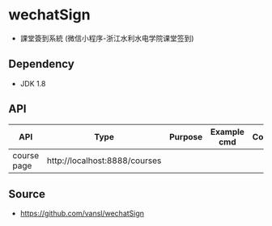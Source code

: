 # wechatSign
- 課堂簽到系統 (微信小程序-浙江水利水电学院课堂签到)

## Dependency
- JDK 1.8


## API

| API | Type | Purpose | Example cmd | Comment|
| ----- | -------- | ---- | ----- | ---- |
| course page | http://localhost:8888/courses | | |

## Source
- https://github.com/vansl/wechatSign
